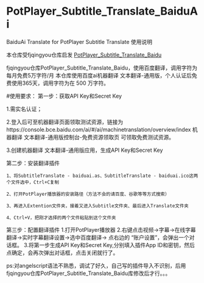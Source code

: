 # PotPlayer_Subtitle_Translate_BaiduAi
BaiduAi Translate  for  PotPlayer Subtitle Translate 使用说明

 本仓库受fjqingyou仓库启发 [PotPlayer_Subtitle_Translate_Baidu](https://github.com/fjqingyou/PotPlayer_Subtitle_Translate_Baidu)
 
 fjqingyou仓库PotPlayer_Subtitle_Translate_Baidu，使用百度翻译，调用字符为每月免费5万字符/月
 本仓库使用百度ai机器翻译 文本翻译-通用版，个人认证后免费使用365天，调用字符为在 500 万字符。
 
 #使用要求：
 第一步：获取API Key和Secret Key
 
 1.需实名认证；
 
 2.登入后可至机器翻译页面领取测试资源，链接为https://console.bce.baidu.com/ai/#/ai/machinetranslation/overview/index 
 机器翻译 文本翻译-通用版控制台-免费资源领取页 可领取免费测试资源。
 
 3.创建机器翻译 文本翻译-通用版应用，生成API Key和Secret Key
 
 第二步：安装翻译插件

    1、将SubtitleTranslate - baiduai.as、SubtitleTranslate - baiduai.ico这两个文件选中，Ctrl+C复制

    2、打开PotPlayer播放器的安装路径（方法不会的请百度、谷歌等等方式搜索）

    3、再进入Extention文件夹，接着又进入Subtitle文件夹、最后进入Translate文件夹

    4、Ctrl+V，把刚才选择的两个文件粘贴到这个文件夹
    
  第三步：配置翻译插件
  1.打开PotPlayer播放器
  2.右键点击视频->字幕->在线字幕翻译->实时字幕翻译设置->选中百度翻译-> 点右边的 “账户设置”，会弹出一个对话框。
  3.将第一步生成API Key和Secret Key,分别填入插件App ID和密钥，然后点确定，会再次弹出对话框，点击关闭就行了。
  
  
  ps:对angelscript语法不熟悉，调试了好久，自己写的插件导入不识别，后用fjqingyou仓库PotPlayer_Subtitle_Translate_Baidu库修改后才行。。。

